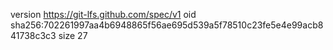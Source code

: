 version https://git-lfs.github.com/spec/v1
oid sha256:702261997aa4b6948865f56ae695d539a5f78510c23fe5e4e99acb841738c3c3
size 27
